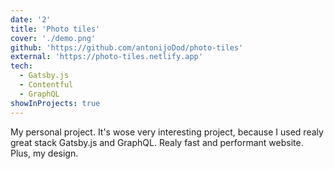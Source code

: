 ```yaml
---
date: '2'
title: 'Photo tiles'
cover: './demo.png'
github: 'https://github.com/antonijoDod/photo-tiles'
external: 'https://photo-tiles.netlify.app'
tech:
  - Gatsby.js
  - Contentful
  - GraphQL
showInProjects: true
---
```


My personal project. It's wose very interesting project, because I used realy great stack Gatsby.js and GraphQL. Realy fast and performant website. Plus, my design.
